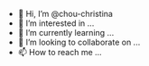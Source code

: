 - 👋 Hi, I’m @chou-christina
- 👀 I’m interested in ...
- 🌱 I’m currently learning ...
- 💞️ I’m looking to collaborate on ...
- 📫 How to reach me ...

<!---
chou-christina/chou-christina is a ✨ special ✨ repository because its `README.md` (this file) appears on your GitHub profile.
You can click the Preview link to take a look at your changes.
--->
